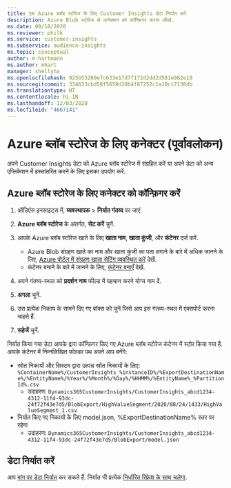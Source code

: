 ```yaml
---
title: एक Azure ब्लॉब स्टोरेज के लिए Customer Insights डेटा निर्यात करें
description: Azure Blob स्टोरेज से कनेक्शन को कॉन्फ़िगर करना सीखें.
ms.date: 09/18/2020
ms.reviewer: philk
ms.service: customer-insights
ms.subservice: audience-insights
ms.topic: conceptual
author: m-hartmann
ms.author: mhart
manager: shellyha
ms.openlocfilehash: 925b53260e7c633e17d7f172d2dd2d581e982e10
ms.sourcegitcommit: 334633cbd58f5659d20b4f87252c1a10cc7130db
ms.translationtype: HT
ms.contentlocale: hi-IN
ms.lasthandoff: 12/03/2020
ms.locfileid: "4667141"
---
```

# <a name="connector-for-azure-blob-storage-preview"></a>Azure ब्लॉब स्टोरेज के लिए कनेक्टर (पूर्वावलोकन)

अपने Customer Insights डेटा को Azure ब्लॉब स्टोरेज में संग्रहित करें या अपने डेटा को अन्य एप्लिकेशन में हस्तांतरित करने के लिए इसका उपयोग करें.

## <a name="configure-the-connector-for-azure-blob-storage"></a>Azure ब्लॉब स्टोरेज के लिए कनेक्टर को कॉन्फ़िगर करें

1. ऑडिएंस इनसाइट्स में, **व्यवस्थापक** > **निर्यात गंतव्य** पर जाएं.

1. **Azure ब्लॉब स्टोरेज** के अंतर्गत, **सेट करें** चुनें.

1. आपके Azure ब्लॉब स्टोरेज खाते के लिए **खाता नाम**, **खाता कुंजी**, और **कंटेनर** दर्ज करें.
    - Azure Blob संग्रहण खाते का नाम और खाता कुंजी का पता लगाने के बारे में अधिक जानने के लिए, [Azure पोर्टल में संग्रहण खाता सेटिंग व्यवस्थित करें](https://docs.microsoft.com/azure/storage/common/storage-account-manage) देखें.
    - कंटेनर बनाने के बारे में जानने के लिए, [कंटेनर बनाएँ](https://docs.microsoft.com/azure/storage/blobs/storage-quickstart-blobs-portal#create-a-container) देखें.

1. अपने गंतव्य-स्थल को **प्रदर्शन नाम** फील्ड में पहचान करने योग्य नाम दें.

1. **अगला** चुनें.

1. उस प्रत्येक निकाय के सामने दिए गए बॉक्स को चुनें जिसे आप इस गंतव्य-स्थल में एक्सपोर्ट करना चाहते हैं.

1. **सहेजें** चुनें.

निर्यात किया गया डेटा आपके द्वारा कॉन्फ़िगर किए गए Azure ब्लॉब स्टोरेज कंटेनर में स्टोर किया गया है. आपके कंटेनर में निम्नलिखित फोल्डर पथ अपने आप बनेंगे:

- स्रोत निकायों और सिस्टम द्वारा उत्पन्न स्रोत निकायों के लिए: `%ContainerName%/CustomerInsights_%instanceID%/%ExportDestinationName%/%EntityName%/%Year%/%Month%/%Day%/%HHMM%/%EntityName%_%PartitionId%.csv`
  - उदाहरण: `Dynamics365CustomerInsights/CustomerInsights_abcd1234-4312-11f4-93dc-24f72f43e7d5/BlobExport/HighValueSegment/2020/08/24/1433/HighValueSegment_1.csv`
- निर्यात किए गए निकायों के लिए model.json, %ExportDestinationName% स्तर पर रहेगा
  - उदाहरण: `Dynamics365CustomerInsights/CustomerInsights_abcd1234-4312-11f4-93dc-24f72f43e7d5/BlobExport/model.json`

## <a name="export-the-data"></a>डेटा निर्यात करें

आप [मांग पर डेटा निर्यात](/export-destinations.md#export-data-on-demand) कर सकते हैं. निर्यात भी प्रत्येक [निर्धारित रिफ्रेश के साथ चलेगा](system.md#schedule-tab).
